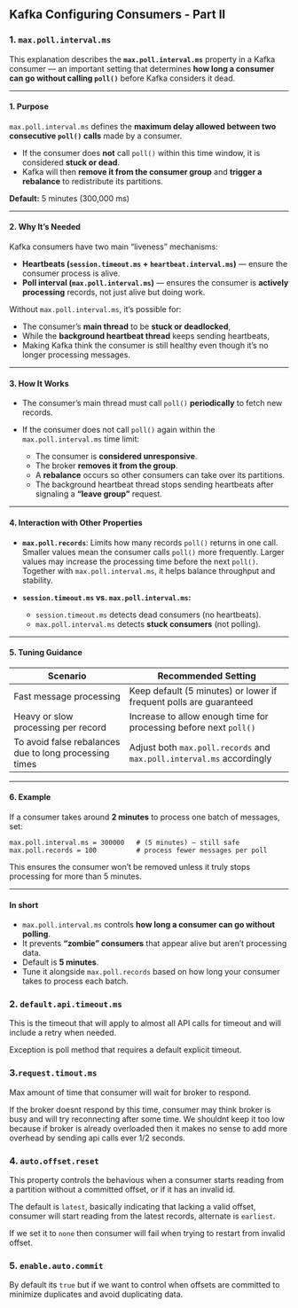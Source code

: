 ## Kafka Configuring Consumers - Part II

### 1. ```max.poll.interval.ms```

This explanation describes the **`max.poll.interval.ms`** property in a Kafka consumer — an important setting that determines **how long a consumer can go without calling `poll()`** before Kafka considers it dead.


---

#### **1. Purpose**

`max.poll.interval.ms` defines the **maximum delay allowed between two consecutive `poll()` calls** made by a consumer.

* If the consumer does **not** call `poll()` within this time window, it is considered **stuck or dead**.
* Kafka will then **remove it from the consumer group** and **trigger a rebalance** to redistribute its partitions.

**Default:** 5 minutes (300,000 ms)

---

#### **2. Why It’s Needed**

Kafka consumers have two main “liveness” mechanisms:

* **Heartbeats (`session.timeout.ms` + `heartbeat.interval.ms`)** — ensure the consumer process is alive.
* **Poll interval (`max.poll.interval.ms`)** — ensures the consumer is **actively processing** records, not just alive but doing work.

Without `max.poll.interval.ms`, it’s possible for:

* The consumer’s **main thread** to be **stuck or deadlocked**,
* While the **background heartbeat thread** keeps sending heartbeats,
* Making Kafka think the consumer is still healthy even though it’s no longer processing messages.

---

#### **3. How It Works**

* The consumer’s main thread must call `poll()` **periodically** to fetch new records.
* If the consumer does not call `poll()` again within the `max.poll.interval.ms` time limit:

  * The consumer is **considered unresponsive**.
  * The broker **removes it from the group**.
  * A **rebalance** occurs so other consumers can take over its partitions.
  * The background heartbeat thread stops sending heartbeats after signaling a **“leave group”** request.

---

#### **4. Interaction with Other Properties**

* **`max.poll.records`**:
  Limits how many records `poll()` returns in one call.
  Smaller values mean the consumer calls `poll()` more frequently.
  Larger values may increase the processing time before the next `poll()`.
  Together with `max.poll.interval.ms`, it helps balance throughput and stability.

* **`session.timeout.ms` vs. `max.poll.interval.ms`:**

  * `session.timeout.ms` detects dead consumers (no heartbeats).
  * `max.poll.interval.ms` detects **stuck consumers** (not polling).

---

#### **5. Tuning Guidance**

| Scenario                                               | Recommended Setting                                                   |
| ------------------------------------------------------ | --------------------------------------------------------------------- |
| Fast message processing                                | Keep default (5 minutes) or lower if frequent polls are guaranteed    |
| Heavy or slow processing per record                    | Increase to allow enough time for processing before next `poll()`     |
| To avoid false rebalances due to long processing times | Adjust both `max.poll.records` and `max.poll.interval.ms` accordingly |

---

#### **6. Example**

If a consumer takes around **2 minutes** to process one batch of messages, set:

```properties
max.poll.interval.ms = 300000   # (5 minutes) – still safe
max.poll.records = 100          # process fewer messages per poll
```

This ensures the consumer won’t be removed unless it truly stops processing for more than 5 minutes.

---

#### **In short**

* `max.poll.interval.ms` controls **how long a consumer can go without polling**.
* It prevents **“zombie” consumers** that appear alive but aren’t processing data.
* Default is **5 minutes**.
* Tune it alongside `max.poll.records` based on how long your consumer takes to process each batch.

### 2. ```default.api.timeout.ms```

This is the timeout that will apply to almost all API calls for timeout and will include a retry when needed.

Exception is poll method that requires a default explicit timeout.

### 3.```request.timout.ms```

Max amount of time that consumer will wait for broker to respond.

If the broker doesnt respond by this time, consumer may think broker is busy and will try reconnecting after some time. We shouldnt keep it too low because if broker is already overloaded then it makes no sense to add more overhead by sending api calls ever 1/2 seconds.

### 4. ```auto.offset.reset```

This property controls the behavious when a consumer starts reading from a partition without a committed offset, or if it has an invalid id.

The default is ```latest```, basically indicating that lacking a valid offset, consumer will start reading from the latest records, alternate is ```earliest```.

If we set it to ```none``` then consumer will fail when trying to restart from invalid offset.

### 5. ```enable.auto.commit```

By default its ```true``` but if we want to control when offsets are committed to minimize duplicates and avoid duplicating data.


